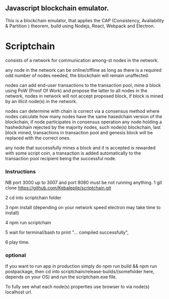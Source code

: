 ## Javascript blockchain emulator.

This is a blockchain emulator, that applies the CAP (Consistency, Availability & Partition ) theorem,
build using Nodejs, React, Webpack and Electron.

# Scriptchain
consists of a network for communication among-st nodes in the network.

any node in the network can be online/offline as long as there is a required odd number of nodes needed,
the blockchain will remain unaffected.

nodes can add end-user transactions to the transaction pool, mine a block using PoW (Proof Of Work) and propose the latter
to all nodes in the network, nodes in network will not accept proposed block, if block is mined by an illicit node(s) in the network.

nodes can determine with chain is correct via a consensus method where nodes calculate how many nodes have the same
hasedchain version of the blockchain, if node participates in consensus operation any node holding a hashedchain rejected by the majority nodes,
such node(s) blockchain, last block mined, transactions in transaction pool and genesis block will be replaced with the correct ones.

any node that successfully mines a block and it is accepted is rewarded with some script coin, a transaction is added automatically to 
the transaction pool recipient being the successful node.



### Instructions
NB port 3000 up to 3007 and port 8080 must be not running anything.
1 git clone https://github.com/Kebalepile/scriptchain.git

2 cd into scriptchain folder

3 npm install (depending on your network speed electron may take time to install)

4 npm run scriptchain

5  wait for terminal/bash to print "... compiled successfully",

6 play time.



### optional
If you want to run app in production simply do npm run build && npm run postpackage, 
then cd into scriptchain/release-builds/(somefolder here, depends on your OS) and run the scriptchain.exe file.

To fully see what each node(s) properties use browser to via node(s) localhost url.

